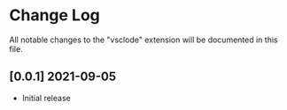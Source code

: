 # Change Log

All notable changes to the "vsclode" extension will be documented in this file.

## [0.0.1] 2021-09-05

- Initial release